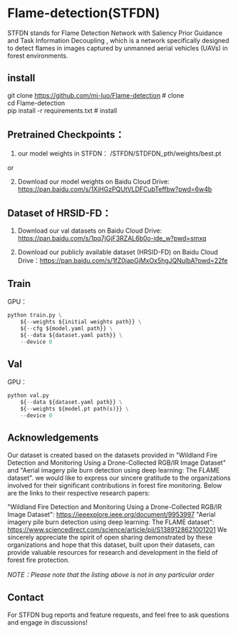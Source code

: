 
# Flame-detection(STFDN)
STFDN stands for Flame Detection Network with Saliency Prior Guidance and Task Information Decoupling , which is a network specifically designed to detect flames in images captured by unmanned aerial vehicles (UAVs) in forest environments.


## install

git clone https://github.com/mi-luo/Flame-detection  # clone  
cd Flame-detection  
pip install -r requirements.txt  #  install  



## Pretrained Checkpoints：

1. our model weights in STFDN： /STFDN/STDFDN_pth/weights/best.pt

or

2. Download our model weights on Baidu Cloud Drive: https://pan.baidu.com/s/1XjHGzPQUtVLDFCubTeffbw?pwd=6w4b   





## Dataset of HRSID-FD：

1. Download our val datasets on Baidu Cloud Drive: https://pan.baidu.com/s/1pq7jGjF3RZAL6b0o-ide_w?pwd=smxq  

2. Download our publicly available dataset (HRSID-FD) on Baidu Cloud Drive：https://pan.baidu.com/s/1fZ0japGjMxOx5hgJQNuIbA?pwd=22fe  




## Train

GPU：
```python 
python train.py \
    ${--weights ${initial weights path}} \
    ${--cfg ${model.yaml path}} \
    ${--data ${dataset.yaml path}} \
    --device 0
```


## Val

GPU：
```python 
python val.py
    ${--data ${dataset.yaml path}} \
    ${--weights ${model.pt path(s)}} \
    --device 0
```


## Acknowledgements

  Our dataset is created based on the datasets provided in "Wildland Fire Detection and Monitoring Using a Drone-Collected RGB/IR Image Dataset" and "Aerial imagery pile burn detection using deep learning: The FLAME dataset". we would like to express our sincere gratitude to the organizations involved for their significant contributions in forest fire monitoring. Below are the links to their respective research papers:

  "Wildland Fire Detection and Monitoring Using a Drone-Collected RGB/IR Image Dataset": https://ieeexplore.ieee.org/document/9953997
  "Aerial imagery pile burn detection using deep learning: The FLAME dataset": https://www.sciencedirect.com/science/article/pii/S1389128621001201
  We sincerely appreciate the spirit of open sharing demonstrated by these organizations and hope that this dataset, built upon their datasets, can provide valuable resources for research and development in the field of forest fire protection.

*NOTE：Please note that the listing above is not in any particular order*



## Contact
For STFDN bug reports and feature requests, and feel free to ask questions and engage in discussions!
